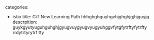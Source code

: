 categories:
  - istio
title: GiT New Learning Path hhhghghguyhgvhjghghjgjhjguyjg
descrpition: guykgyutyuguhguhghjgyugvuygyugvyugyuhggvfytgfytrftyfytrfty rrdytrtyrytrf tty